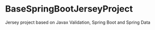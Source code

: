 # BaseSpringBootJerseyProject
Jersey project based on Javax Validation, Spring Boot and Spring Data
